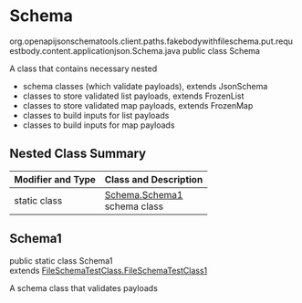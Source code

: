 # Schema
org.openapijsonschematools.client.paths.fakebodywithfileschema.put.requestbody.content.applicationjson.Schema.java
public class Schema

A class that contains necessary nested
- schema classes (which validate payloads), extends JsonSchema
- classes to store validated list payloads, extends FrozenList
- classes to store validated map payloads, extends FrozenMap
- classes to build inputs for list payloads
- classes to build inputs for map payloads

## Nested Class Summary
| Modifier and Type | Class and Description |
| ----------------- | ---------------------- |
| static class | [Schema.Schema1](#schema1)<br> schema class |

## Schema1
public static class Schema1<br>
extends [FileSchemaTestClass.FileSchemaTestClass1](../../../../../../components/schemas/FileSchemaTestClass.md#fileschematestclass1)

A schema class that validates payloads

